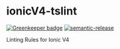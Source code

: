 # ionicV4-tslint

[![Greenkeeper badge](https://badges.greenkeeper.io/cwoolum/ionicV4-tslint.svg)](https://greenkeeper.io/)
[![semantic-release](https://img.shields.io/badge/%20%20%F0%9F%93%A6%F0%9F%9A%80-semantic--release-e10079.svg)](https://github.com/semantic-release/semantic-release)

Linting Rules for Ionic V4
